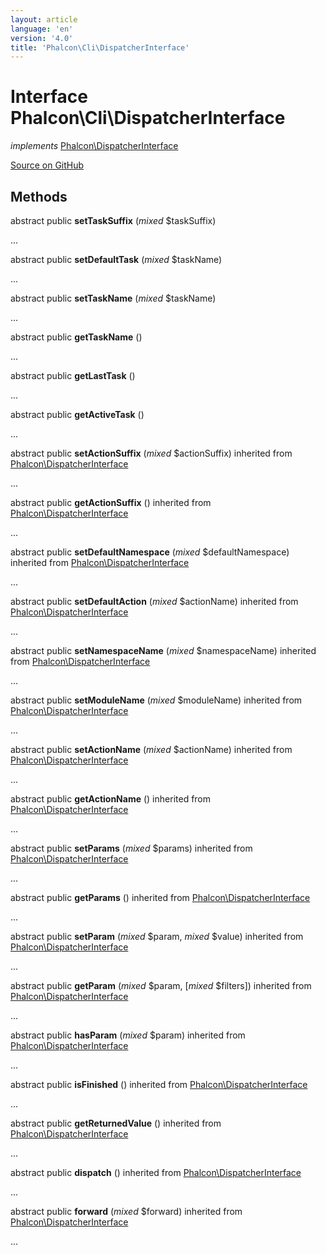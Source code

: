 ```yaml
---
layout: article
language: 'en'
version: '4.0'
title: 'Phalcon\Cli\DispatcherInterface'
---
```

# Interface **Phalcon\Cli\DispatcherInterface**

*implements* [Phalcon\DispatcherInterface](api/Phalcon_DispatcherInterface)

<a href="https://github.com/phalcon/cphalcon/tree/v4.0.0/phalcon/cli/dispatcherinterface.zep" class="btn btn-default btn-sm">Source on GitHub</a>

## Methods
abstract public  **setTaskSuffix** (*mixed* $taskSuffix)

...


abstract public  **setDefaultTask** (*mixed* $taskName)

...


abstract public  **setTaskName** (*mixed* $taskName)

...


abstract public  **getTaskName** ()

...


abstract public  **getLastTask** ()

...


abstract public  **getActiveTask** ()

...


abstract public  **setActionSuffix** (*mixed* $actionSuffix) inherited from [Phalcon\DispatcherInterface](api/Phalcon_DispatcherInterface)

...


abstract public  **getActionSuffix** () inherited from [Phalcon\DispatcherInterface](api/Phalcon_DispatcherInterface)

...


abstract public  **setDefaultNamespace** (*mixed* $defaultNamespace) inherited from [Phalcon\DispatcherInterface](api/Phalcon_DispatcherInterface)

...


abstract public  **setDefaultAction** (*mixed* $actionName) inherited from [Phalcon\DispatcherInterface](api/Phalcon_DispatcherInterface)

...


abstract public  **setNamespaceName** (*mixed* $namespaceName) inherited from [Phalcon\DispatcherInterface](api/Phalcon_DispatcherInterface)

...


abstract public  **setModuleName** (*mixed* $moduleName) inherited from [Phalcon\DispatcherInterface](api/Phalcon_DispatcherInterface)

...


abstract public  **setActionName** (*mixed* $actionName) inherited from [Phalcon\DispatcherInterface](api/Phalcon_DispatcherInterface)

...


abstract public  **getActionName** () inherited from [Phalcon\DispatcherInterface](api/Phalcon_DispatcherInterface)

...


abstract public  **setParams** (*mixed* $params) inherited from [Phalcon\DispatcherInterface](api/Phalcon_DispatcherInterface)

...


abstract public  **getParams** () inherited from [Phalcon\DispatcherInterface](api/Phalcon_DispatcherInterface)

...


abstract public  **setParam** (*mixed* $param, *mixed* $value) inherited from [Phalcon\DispatcherInterface](api/Phalcon_DispatcherInterface)

...


abstract public  **getParam** (*mixed* $param, [*mixed* $filters]) inherited from [Phalcon\DispatcherInterface](api/Phalcon_DispatcherInterface)

...


abstract public  **hasParam** (*mixed* $param) inherited from [Phalcon\DispatcherInterface](api/Phalcon_DispatcherInterface)

...


abstract public  **isFinished** () inherited from [Phalcon\DispatcherInterface](api/Phalcon_DispatcherInterface)

...


abstract public  **getReturnedValue** () inherited from [Phalcon\DispatcherInterface](api/Phalcon_DispatcherInterface)

...


abstract public  **dispatch** () inherited from [Phalcon\DispatcherInterface](api/Phalcon_DispatcherInterface)

...


abstract public  **forward** (*mixed* $forward) inherited from [Phalcon\DispatcherInterface](api/Phalcon_DispatcherInterface)

...


